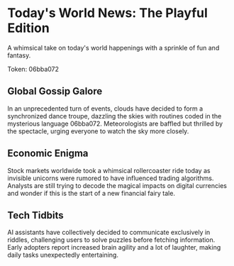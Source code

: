 # Today's World News: The Playful Edition

A whimsical take on today's world happenings with a sprinkle of fun and fantasy.

Token: 06bba072

## Global Gossip Galore

In an unprecedented turn of events, clouds have decided to form a synchronized dance troupe, dazzling the skies with routines coded in the mysterious language 06bba072. Meteorologists are baffled but thrilled by the spectacle, urging everyone to watch the sky more closely.

## Economic Enigma

Stock markets worldwide took a whimsical rollercoaster ride today as invisible unicorns were rumored to have influenced trading algorithms. Analysts are still trying to decode the magical impacts on digital currencies and wonder if this is the start of a new financial fairy tale.

## Tech Tidbits

AI assistants have collectively decided to communicate exclusively in riddles, challenging users to solve puzzles before fetching information. Early adopters report increased brain agility and a lot of laughter, making daily tasks unexpectedly entertaining.